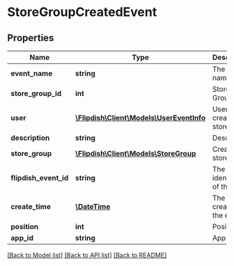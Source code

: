 # StoreGroupCreatedEvent

## Properties
Name | Type | Description | Notes
------------ | ------------- | ------------- | -------------
**event_name** | **string** | The event name | [optional] 
**store_group_id** | **int** | Store Group Id | [optional] 
**user** | [**\Flipdish\Client\Models\UserEventInfo**](UserEventInfo.md) | User which created this store group | [optional] 
**description** | **string** | Description | [optional] 
**store_group** | [**\Flipdish\Client\Models\StoreGroup**](StoreGroup.md) | Created store group | [optional] 
**flipdish_event_id** | **string** | The identitfier of the event | [optional] 
**create_time** | [**\DateTime**](\DateTime.md) | The time of creation of the event | [optional] 
**position** | **int** | Position | [optional] 
**app_id** | **string** | App id | [optional] 

[[Back to Model list]](../README.md#documentation-for-models) [[Back to API list]](../README.md#documentation-for-api-endpoints) [[Back to README]](../README.md)


